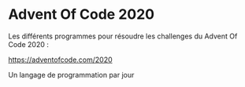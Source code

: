 # Advent Of Code 2020

Les différents programmes pour résoudre les challenges du Advent Of Code 2020 :

https://adventofcode.com/2020

Un langage de programmation par jour